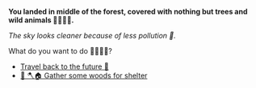 **You landed in middle of the forest, covered with nothing but trees and wild animals 🐅🌳🌲🍂.**

*The sky looks cleaner because of less pollution 🌃.*

What do you want to do 🤷‍♀️🤷‍♂️?

- [Travel back to the future 🌠](1.md) 
- [🤔 🪓🏠 Gather some woods for shelter](2.md)
